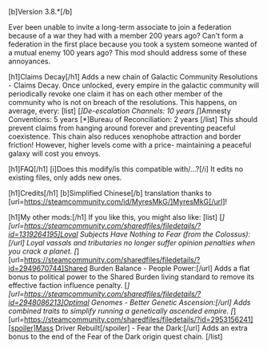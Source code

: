 [b]Version 3.8.*[/b]

Ever been unable to invite a long-term associate to join a federation because of a war they had with a member 200 years ago? Can't form a federation in the first place because you took a system someone wanted of a mutual enemy 100 years ago? This mod should address some of these annoyances.

[h1]Claims Decay[/h1]
Adds a new chain of Galactic Community Resolutions - Claims Decay. Once unlocked, every empire in the galactic community will periodically revoke one claim it has on each other member of the community who is not on breach of the resolutions. This happens, on average, every:
[list]
[*]De-escalation Channels: 10 years
[*]Amnesty Conventions: 5 years
[*]Bureau of Reconciliation: 2 years
[/list]
This should prevent claims from hanging around forever and preventing peaceful coexistence. This chain also reduces xenophobe attraction and border friction! However, higher levels come with a price- maintaining a peaceful galaxy will cost you envoys.

[h1]FAQ[/h1]
[i]Does this modify/is this compatible with/...?[/i]
It edits no existing files, only adds new ones.

[h1]Credits[/h1]
[b]Simplified Chinese[/b] translation thanks to [url=https://steamcommunity.com/id/MyresMkG/]MyresMkG[/url]!

[h1]My other mods:[/h1]
If you like this, you might also like:
[list]
	[*][url=https://steamcommunity.com/sharedfiles/filedetails/?id=1319264195]Loyal Subjects Have Nothing to Fear (from the Colossus):[/url] Loyal vassals and tributaries no longer suffer opinion penalties when you crack a planet.
	[*][url=https://steamcommunity.com/sharedfiles/filedetails/?id=2949670744]Shared Burden Balance - People Power:[/url] Adds a flat bonus to political power to the Shared Burden living standard to remove its effective faction influence penalty.
	[*][url=https://steamcommunity.com/sharedfiles/filedetails/?id=2948086213]Optimal Genomes - Better Genetic Ascension:[/url] Adds combined traits to simplify running a genetically ascended empire.
	[*][url=https://steamcommunity.com/sharedfiles/filedetails/?id=2953156241][spoiler]Mass Driver Rebuilt[/spoiler] - Fear the Dark:[/url] Adds an extra bonus to the end of the Fear of the Dark origin quest chain.
[/list]